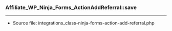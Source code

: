 ### Affiliate_WP_Ninja_Forms_ActionAddReferral::save

----

- Source file: integrations_class-ninja-forms-action-add-referral.php